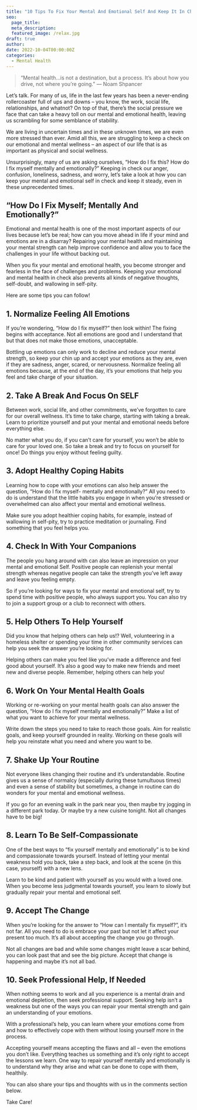 ```yaml
---
title: "10 Tips To Fix Your Mental And Emotional Self And Keep It In Check"
seo:
  page_title:
  meta_description:
  featured_image: /relax.jpg
draft: true
author:
date: 2022-10-04T00:00:00Z
categories:
  - Mental Health
---
```


> “Mental health…is not a destination, but a process. It’s about how you drive, not where you’re going.” — Noam Shpancer

Let’s talk. For many of us, life in the last few years has been a never-ending rollercoaster full of ups and downs – you know, the work, social life, relationships, and whatnot? On top of that, there’s the social pressure we face that can take a heavy toll on our mental and emotional health, leaving us scrambling for some semblance of stability.

We are living in uncertain times and in these unknown times, we are even more stressed than ever. Amid all this, we are struggling to keep a check on our emotional and mental wellness – an aspect of our life that is as important as physical and social wellness.

Unsurprisingly, many of us are asking ourselves, “How do I fix this? How do I fix myself mentally and emotionally?” Keeping in check our anger, confusion, loneliness, sadness, and worry, let’s take a look at how you can keep your mental and emotional self in check and keep it steady, even in these unprecedented times.

## “How Do I Fix Myself; Mentally And Emotionally?”

Emotional and mental health is one of the most important aspects of our lives because let’s be real; how can you move ahead in life if your mind and emotions are in a disarray? Repairing your mental health and maintaining your mental strength can help improve confidence and allow you to face the challenges in your life without backing out.

When you fix your mental and emotional health, you become stronger and fearless in the face of challenges and problems. Keeping your emotional and mental health in check also prevents all kinds of negative thoughts, self-doubt, and wallowing in self-pity.

Here are some tips you can follow!

## 1. Normalize Feeling All Emotions

If you’re wondering, “How do I fix myself?” then look within! The fixing begins with acceptance. Not all emotions are good and I understand that but that does not make those emotions, unacceptable.

Bottling up emotions can only work to decline and reduce your mental strength, so keep your chin up and accept your emotions as they are, even if they are sadness, anger, scared, or nervousness. Normalize feeling all emotions because, at the end of the day, it’s your emotions that help you feel and take charge of your situation.

## 2. Take A Break And Focus On SELF

Between work, social life, and other commitments, we’ve forgotten to care for our overall wellness. It’s time to take charge, starting with taking a break. Learn to prioritize yourself and put your mental and emotional needs before everything else.

No matter what you do, if you can’t care for yourself, you won’t be able to care for your loved one. So take a break and try to focus on yourself for once! Do things you enjoy without feeling guilty.

## 3. Adopt Healthy Coping Habits

Learning how to cope with your emotions can also help answer the question, “How do I fix myself- mentally and emotionally?” All you need to do is understand that the little habits you engage in when you’re stressed or overwhelmed can also affect your mental and emotional wellness.

Make sure you adopt healthier coping habits, for example, instead of wallowing in self-pity, try to practice meditation or journaling. Find something that you feel helps you.

## 4. Check In With Your Companions

The people you hang around with can also leave an impression on your mental and emotional Self. Positive people can replenish your mental strength whereas negative people can take the strength you’ve left away and leave you feeling empty.

So if you’re looking for ways to fix your mental and emotional self, try to spend time with positive people, who always support you. You can also try to join a support group or a club to reconnect with others.

## 5. Help Others To Help Yourself

Did you know that helping others can help us!? Well, volunteering in a homeless shelter or spending your time in other community services can help you seek the answer you’re looking for.

Helping others can make you feel like you’ve made a difference and feel good about yourself. It’s also a good way to make new friends and meet new and diverse people. Remember, helping others can help you!

## 6. Work On Your Mental Health Goals

Working or re-working on your mental health goals can also answer the question, “How do I fix myself mentally and emotionally?” Make a list of what you want to achieve for your mental wellness.

Write down the steps you need to take to reach those goals. Aim for realistic goals, and keep yourself grounded in reality. Working on these goals will help you reinstate what you need and where you want to be.

## 7. Shake Up Your Routine

Not everyone likes changing their routine and it’s understandable. Routine gives us a sense of normalcy (especially during these tumultuous times) and even a sense of stability but sometimes, a change in routine can do wonders for your mental and emotional wellness.

If you go for an evening walk in the park near you, then maybe try jogging in a different park today. Or maybe try a new cuisine tonight. Not all changes have to be big!

## 8. Learn To Be Self-Compassionate

One of the best ways to “fix yourself mentally and emotionally” is to be kind and compassionate towards yourself. Instead of letting your mental weakness hold you back, take a step back, and look at the scene (in this case, yourself) with a new lens.

Learn to be kind and patient with yourself as you would with a loved one. When you become less judgmental towards yourself, you learn to slowly but gradually repair your mental and emotional self.

## 9. Accept The Change

When you’re looking for the answer to “How can I mentally fix myself?”, it’s not far. All you need to do is embrace your past but not let it affect your present too much. It’s all about accepting the change you go through.

Not all changes are bad and while some changes might leave a scar behind, you can look past that and see the big picture. Accept that change is happening and maybe it’s not all bad.

## 10. Seek Professional Help, If Needed

When nothing seems to work and all you experience is a mental drain and emotional depletion, then seek professional support. Seeking help isn’t a weakness but one of the ways you can repair your mental strength and gain an understanding of your emotions.

With a professional’s help, you can learn where your emotions come from and how to effectively cope with them without losing yourself more in the process.

Accepting yourself means accepting the flaws and all – even the emotions you don’t like. Everything teaches us something and it’s only right to accept the lessons we learn. One way to repair yourself mentally and emotionally is to understand why they arise and what can be done to cope with them, healthily.

You can also share your tips and thoughts with us in the comments section below.

Take Care!
